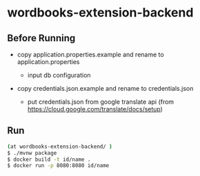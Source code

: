 # wordbooks-extension-backend

## Before Running
- copy application.properties.example and rename to application.properties
    - input db configuration

- copy credentials.json.example and rename to credentials.json
    - put credentials.json from google translate api (from https://cloud.google.com/translate/docs/setup)

## Run
```sh
(at wordbooks-extension-backend/ )
$ ./mvnw package
$ docker build -t id/name .
$ docker run -p 8080:8080 id/name
```